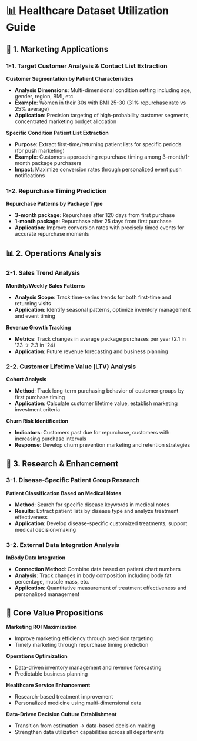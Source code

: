 # 📊 Healthcare Dataset Utilization Guide

## 🎯 1. Marketing Applications

### 1-1. Target Customer Analysis & Contact List Extraction
**Customer Segmentation by Patient Characteristics**
* **Analysis Dimensions**: Multi-dimensional condition setting including age, gender, region, BMI, etc.
* **Example**: Women in their 30s with BMI 25-30 (31% repurchase rate vs 25% average)
* **Application**: Precision targeting of high-probability customer segments, concentrated marketing budget allocation

**Specific Condition Patient List Extraction**
* **Purpose**: Extract first-time/returning patient lists for specific periods (for push marketing)
* **Example**: Customers approaching repurchase timing among 3-month/1-month package purchasers
* **Impact**: Maximize conversion rates through personalized event push notifications

### 1-2. Repurchase Timing Prediction
**Repurchase Patterns by Package Type**
* **3-month package**: Repurchase after 120 days from first purchase
* **1-month package**: Repurchase after 25 days from first purchase
* **Application**: Improve conversion rates with precisely timed events for accurate repurchase moments

## 📊 2. Operations Analysis

### 2-1. Sales Trend Analysis
**Monthly/Weekly Sales Patterns**
* **Analysis Scope**: Track time-series trends for both first-time and returning visits
* **Application**: Identify seasonal patterns, optimize inventory management and event timing

**Revenue Growth Tracking**
* **Metrics**: Track changes in average package purchases per year (2.1 in '23 → 2.3 in '24)
* **Application**: Future revenue forecasting and business planning

### 2-2. Customer Lifetime Value (LTV) Analysis
**Cohort Analysis**
* **Method**: Track long-term purchasing behavior of customer groups by first purchase timing
* **Application**: Calculate customer lifetime value, establish marketing investment criteria

**Churn Risk Identification**
* **Indicators**: Customers past due for repurchase, customers with increasing purchase intervals
* **Response**: Develop churn prevention marketing and retention strategies

## 🔬 3. Research & Enhancement

### 3-1. Disease-Specific Patient Group Research
**Patient Classification Based on Medical Notes**
* **Method**: Search for specific disease keywords in medical notes
* **Results**: Extract patient lists by disease type and analyze treatment effectiveness
* **Application**: Develop disease-specific customized treatments, support medical decision-making

### 3-2. External Data Integration Analysis
**InBody Data Integration**
* **Connection Method**: Combine data based on patient chart numbers
* **Analysis**: Track changes in body composition including body fat percentage, muscle mass, etc.
* **Application**: Quantitative measurement of treatment effectiveness and personalized management

## 🎯 Core Value Propositions

**Marketing ROI Maximization**
- Improve marketing efficiency through precision targeting
- Timely marketing through repurchase timing prediction

**Operations Optimization**
- Data-driven inventory management and revenue forecasting
- Predictable business planning

**Healthcare Service Enhancement**
- Research-based treatment improvement
- Personalized medicine using multi-dimensional data

**Data-Driven Decision Culture Establishment**
- Transition from estimation → data-based decision making
- Strengthen data utilization capabilities across all departments